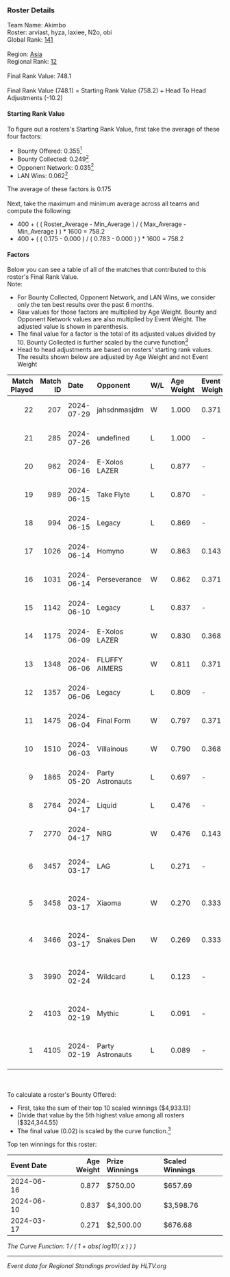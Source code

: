 ### Roster Details<br />
Team Name: Akimbo<br />
Roster: arviast, hyza, laxiee, N2o, obi<br />
Global Rank: [141](../standings_global.md)<br />
<br />
Region: [Asia]( ../standings_asia.md)<br />
Regional Rank: [12]( ../standings_asia.md)<br />
<br />
Final Rank Value:  748.1<br />
<br />
Final Rank Value (748.1) = Starting Rank Value (758.2) + Head To Head Adjustments (-10.2)<br />

#### Starting Rank Value<br />
To figure out a rosters's Starting Rank Value, first take the average of these four factors:<br />
- Bounty Offered: 0.355[<sup>1</sup>](#table2)
- Bounty Collected: 0.249[<sup>2</sup>](#table1)
- Opponent Network: 0.035[<sup>2</sup>](#table1)
- LAN Wins: 0.062[<sup>2</sup>](#table1)

The average of these factors is 0.175<br />
<br />
Next, take the maximum and minimum average across all teams and compute the following:<br />
- 400 + ( ( Roster_Average - Min_Average ) / ( Max_Average - Min_Average ) ) * 1600 = 758.2
- 400 + ( ( 0.175 - 0.000 ) / ( 0.783 - 0.000 ) ) * 1600 = 758.2


#### Factors<br />
Below you can see a table of all of the matches that contributed to this roster's Final Rank Value.<br />
Note:<br />

- For Bounty Collected, Opponent Network, and LAN Wins, we consider only the ten best results over the past 6 months.
- Raw values for those factors are multiplied by Age Weight. Bounty and Opponent Network values are also multiplied by Event Weight. The adjusted value is shown in parenthesis.
- The final value for a factor is the total of its adjusted values divided by 10. Bounty Collected is further scaled by the curve function[<sup>3</sup>](#curveFunction)
- Head to head adjustments are based on rosters' starting rank values. The results shown below are adjusted by Age Weight and not Event Weight
<span id="table1"></span><br />


| Match Played | Match ID | Date       | Opponent         | W/L | Age Weight | Event Weight | Bounty Collected | Opponent Network | LAN Wins  | H2H Adj. | Roster                                 |
| -: | -: | :- | :- | :- | :- | :- | :- | :- | :- | -: | :- |
|           22 |      207 | 2024-07-29 | jahsdnmasjdm     | W   | 1.000      | 0.371        | 0.000 (0.000)    | 0.000 (0.000)    | 0 (0.000) |     3.75 | arviast, hyza, laxiee, N2o, obi        |
|           21 |      285 | 2024-07-26 | undefined        | L   | 1.000      | -            | -                | -                | -         |   -24.38 | hyza, kmrn, laxiee, N2o, obi           |
|           20 |      962 | 2024-06-16 | E-Xolos LAZER    | L   | 0.877      | -            | -                | -                | -         |   -12.92 | calamity, kralz , laxiee, N2o, obi     |
|           19 |      989 | 2024-06-15 | Take Flyte       | L   | 0.870      | -            | -                | -                | -         |   -17.73 | calamity, kralz , laxiee, N2o, obi     |
|           18 |      994 | 2024-06-15 | Legacy           | L   | 0.869      | -            | -                | -                | -         |    -5.87 | calamity, kralz , laxiee, N2o, obi     |
|           17 |     1026 | 2024-06-14 | Homyno           | W   | 0.863      | 0.143        | 0.007 (0.001)    | 0.159 (0.020)    | 0 (0.000) |     9.08 | calamity, kralz , laxiee, N2o, obi     |
|           16 |     1031 | 2024-06-14 | Perseverance     | W   | 0.862      | 0.371        | 0.004 (0.001)    | 0.244 (0.078)    | 0 (0.000) |    11.59 | calamity, kralz , laxiee, N2o, obi     |
|           15 |     1142 | 2024-06-10 | Legacy           | L   | 0.837      | -            | -                | -                | -         |    -5.50 | calamity, kralz , laxiee, N2o, obi     |
|           14 |     1175 | 2024-06-09 | E-Xolos LAZER    | W   | 0.830      | 0.368        | 0.011 (0.003)    | 0.389 (0.119)    | 0 (0.000) |    12.62 | calamity, kralz , laxiee, N2o, obi     |
|           13 |     1348 | 2024-06-06 | FLUFFY AIMERS    | W   | 0.811      | 0.371        | 0.003 (0.001)    | 0.274 (0.082)    | 0 (0.000) |    10.26 | calamity, kralz , laxiee, N2o, obi     |
|           12 |     1357 | 2024-06-06 | Legacy           | L   | 0.809      | -            | -                | -                | -         |    -5.27 | calamity, kralz , laxiee, N2o, obi     |
|           11 |     1475 | 2024-06-04 | Final Form       | W   | 0.797      | 0.371        | 0.003 (0.001)    | 0.066 (0.019)    | 0 (0.000) |     8.48 | calamity, kralz , laxiee, N2o, obi     |
|           10 |     1510 | 2024-06-03 | Villainous       | W   | 0.790      | 0.368        | 0.003 (0.001)    | 0.000 (0.000)    | 0 (0.000) |     5.64 | calamity, kralz , laxiee, N2o, obi     |
|            9 |     1865 | 2024-05-20 | Party Astronauts | L   | 0.697      | -            | -                | -                | -         |    -6.11 | calamity, kralz , laxiee, N2o, obi     |
|            8 |     2764 | 2024-04-17 | Liquid           | L   | 0.476      | -            | -                | -                | -         |    -0.15 | calamity, kralz , laxiee, N2o, obi     |
|            7 |     2770 | 2024-04-17 | NRG              | W   | 0.476      | 0.143        | 0.020 (0.001)    | 0.521 (0.035)    | 0 (0.000) |     9.75 | calamity, kralz , laxiee, N2o, obi     |
|            6 |     3457 | 2024-03-17 | LAG              | L   | 0.271      | -            | -                | -                | -         |    -3.17 | arviast, C4LLM3SU3, calamity, N2o, obi |
|            5 |     3458 | 2024-03-17 | Xiaoma           | W   | 0.270      | 0.333        | 0.001 (0.000)    | 0.011 (0.001)    | 1 (0.270) |     1.98 | arviast, C4LLM3SU3, calamity, N2o, obi |
|            4 |     3466 | 2024-03-17 | Snakes Den       | W   | 0.269      | 0.333        | 0.000 (0.000)    | 0.000 (0.000)    | 1 (0.269) |     1.02 | arviast, C4LLM3SU3, calamity, N2o, obi |
|            3 |     3990 | 2024-02-24 | Wildcard         | L   | 0.123      | -            | -                | -                | -         |    -1.16 | C4LLM3SU3, calamity, laxiee, N2o, obi  |
|            2 |     4103 | 2024-02-19 | Mythic           | L   | 0.091      | -            | -                | -                | -         |    -1.28 | C4LLM3SU3, calamity, laxiee, N2o, obi  |
|            1 |     4105 | 2024-02-19 | Party Astronauts | L   | 0.089      | -            | -                | -                | -         |    -0.79 | C4LLM3SU3, calamity, laxiee, N2o, obi  |

<br />
<span id="table2"></span><br />
To calculate a roster's Bounty Offered:<br />

- First, take the sum of their top 10 scaled winnings ($4,933.13)
- Divide that value by the 5th highest value among all rosters ($324,344.55)
- The final value (0.02) is scaled by the curve function.[<sup>3</sup>](#curveFunction)

Top ten winnings for this roster:<br />

| Event Date | Age Weight | Prize Winnings | Scaled Winnings |
| :- | -: | :- | :- |
| 2024-06-16 |      0.877 | $750.00        | $657.69         |
| 2024-06-10 |      0.837 | $4,300.00      | $3,598.76       |
| 2024-03-17 |      0.271 | $2,500.00      | $676.68         |


<span id="curveFunction"></span>_The Curve Function: 1 / ( 1 + abs( log10( x ) ) )_<br />

---
_Event data for Regional Standings provided by HLTV.org_<br />
